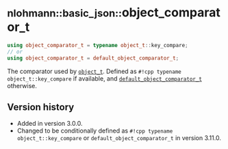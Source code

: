 # <small>nlohmann::basic_json::</small>object_comparator_t

```cpp
using object_comparator_t = typename object_t::key_compare;
// or
using object_comparator_t = default_object_comparator_t;
```

The comparator used by [`object_t`](object_t.md). Defined as `#!cpp typename object_t::key_compare` if available,
and [`default_object_comparator_t`](default_object_comparator_t.md) otherwise.

## Version history

- Added in version 3.0.0.
- Changed to be conditionally defined as `#!cpp typename object_t::key_compare` or `default_object_comparator_t` in version 3.11.0.

